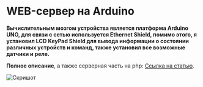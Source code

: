 # WEB-сервер на Arduino
**Вычислительным мозгом устройства является платформа Arduino UNO, для связи с сетью используется Ethernet Shield, помимо этого, я установил LCD KeyPad Shield для вывода информации о состоянии различных устройств и команд, также установил все возможные датчики и реле.**

**Полное описание**, а также серверная часть на php:
[Ссылка на статью](https://cxem.net/arduino/arduino174.php).


![Скришот](https://cxem.net/arduino/images/arduino174-1.png)
